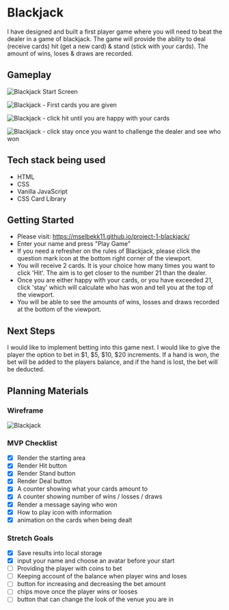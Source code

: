 # Blackjack

I have designed and built a first player game where you will need to beat the dealer in a game of blackjack. The game will provide the ability to deal (receive cards) hit (get a new card) & stand (stick with your cards). The amount of wins, loses & draws are recorded.

## Gameplay 

![Blackjack Start Screen](https://res.cloudinary.com/dtjasyr7k/image/upload/v1697145238/Screenshot_2023-10-12_at_14.13.25_suowbu.png)

![Blackjack - First cards you are given](https://res.cloudinary.com/dtjasyr7k/image/upload/v1697146636/1_ghctnn.png)

![Blackjack - click hit until you are happy with your cards](https://res.cloudinary.com/dtjasyr7k/image/upload/v1697146634/2_si3r9x.png)

![Blackjack - click stay once you want to challenge the dealer and see who won](https://res.cloudinary.com/dtjasyr7k/image/upload/v1697146633/3_z456tp.png)

## Tech stack being used

- HTML
- CSS
- Vanilla JavaScript
- CSS Card Library

## Getting Started

- Please visit: https://mselbekk11.github.io/project-1-blackjack/
- Enter your name and press "Play Game"
- If you need a refresher on the rules of Blackjack, please click the question mark icon at the bottom right corner of the viewport.
- You will receive 2 cards. It is your choice how many times you want to click 'Hit'. The aim is to get closer to the number 21 than the dealer.
- Once you are either happy with your cards, or you have exceeded 21, click 'stay' which will calculate who has won and tell you at the top of the viewport.
- You will be able to see the amounts of wins, losses and draws recorded at the bottom of the viewport.

## Next Steps

I would like to implement betting into this game next. I would like to give the player the option to bet in $1, $5, $10, $20 increments. If a hand is won, the bet will be added to the players balance, and if the hand is lost, the bet will be deducted.

## Planning Materials

### Wireframe

![Blackjack](https://res.cloudinary.com/dtjasyr7k/image/upload/v1696548268/Group_5_vvbyfx.png)

### MVP Checklist

- [x] Render the starting area
- [x] Render Hit button
- [x] Render Stand button
- [x] Render Deal button
- [x] A counter showing what your cards amount to
- [x] A counter showing number of wins / losses / draws
- [x] Render a message saying who won
- [x] How to play icon with information
- [x] animation on the cards when being dealt

### Stretch Goals

- [x] Save results into local storage
- [x] input your name and choose an avatar before your start
- [ ] Providing the player with coins to bet
- [ ] Keeping account of the balance when player wins and loses
- [ ] button for increasing and decreasing the bet amount
- [ ] chips move once the player wins or looses
- [ ] button that can change the look of the venue you are in

